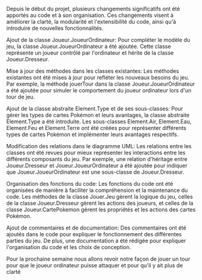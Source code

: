 Depuis le début du projet, plusieurs changements significatifs ont été apportés au code et à son organisation. Ces changements visent à améliorer la clarté, la modularité et l'extensibilité du code, ainsi qu'à introduire de nouvelles fonctionnalités.

Ajout de la classe Joueur.JoueurOrdinateur:
Pour compléter le modèle du jeu, la classe Joueur.JoueurOrdinateur a été ajoutée. Cette classe représente un joueur contrôlé par l'ordinateur et hérite de la classe Joueur.Dresseur.

Mise à jour des méthodes dans les classes existantes:
Les méthodes existantes ont été mises à jour pour refléter les nouveaux besoins du jeu. Par exemple, la méthode jouerTour dans la classe Joueur.JoueurOrdinateur a été ajoutée pour simuler le comportement du joueur ordinateur lors d'un tour de jeu.

Ajout de la classe abstraite Element.Type et de ses sous-classes:
Pour gérer les types de cartes Pokémon et leurs avantages, la classe abstraite Element.Type a été introduite. Les sous-classes Element.Air, Element.Eau, Element.Feu et Element.Terre ont été créées pour représenter différents types de cartes Pokémon et implémenter leurs avantages respectifs.

Modification des relations dans le diagramme UML:
Les relations entre les classes ont été revues pour mieux représenter les interactions entre les différents composants du jeu. Par exemple, une relation d'héritage entre Joueur.Dresseur et Joueur.JoueurOrdinateur a été ajoutée pour indiquer que Joueur.JoueurOrdinateur est une sous-classe de Joueur.Dresseur.

Organisation des fonctions du code:
Les fonctions du code ont été organisées de manière à faciliter la compréhension et la maintenance du code. Les méthodes de la classe Jouer.Jeu gèrent la logique du jeu, celles de la classe Joueur.Dresseur gèrent les actions des joueurs, et celles de la classe Joueur.CartePokemon gèrent les propriétés et les actions des cartes Pokémon.

Ajout de commentaires et de documentation:
Des commentaires ont été ajoutés dans le code pour expliquer le fonctionnement des différentes parties du jeu. De plus, une documentation a été rédigée pour expliquer l'organisation du code et les choix de conception.

Pour la prochaine semaine nous allons revoir notre façon de jouer un tour pour que le joueur ordinateur puisse attaquer et pour qu'il y ait plus de clarté